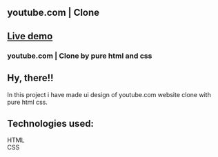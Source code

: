 ## youtube.com | Clone

## [Live demo](https://youtube-uiclone.netlify.app/)

### youtube.com | Clone by pure html and css
## Hy, there!!
In this project i have made ui design of youtube.com website clone with pure html css. 

## Technologies used:<br>
HTML <br>
CSS
